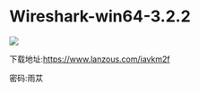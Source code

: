 <h1>Wireshark-win64-3.2.2   </h1>

[![](https://img.shields.io/badge/Wireshark-V3.2.2-008000.svg)](https://www.ddosi.com)

下载地址:https://www.lanzous.com/iavkm2f

密码:雨苁